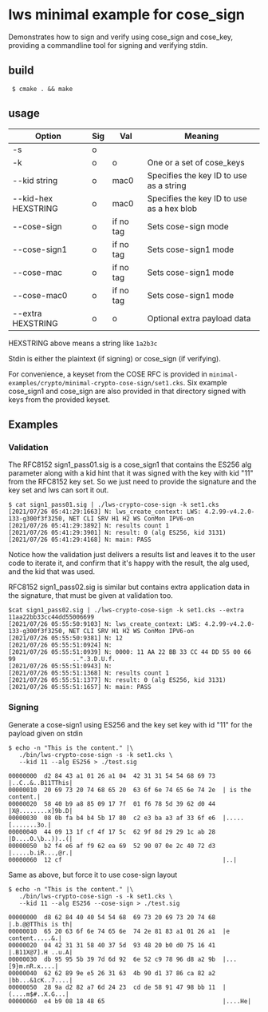 # lws minimal example for cose_sign

Demonstrates how to sign and verify using cose_sign and cose_key, providing a
commandline tool for signing and verifying stdin.

## build

```
 $ cmake . && make
```

## usage

|Option|Sig|Val|Meaning|
|---|---|---|---|
|-s|o|||Select signing mode (stdin is payload)|
|-k <keyset filepath>|o|o|One or a set of cose_keys|
|--kid string|o|mac0|Specifies the key ID to use as a string|
|--kid-hex HEXSTRING|o|mac0|Specifies the key ID to use as a hex blob|
|--cose-sign|o|if no tag|Sets cose-sign mode|
|--cose-sign1|o|if no tag|Sets cose-sign1 mode|
|--cose-mac|o|if no tag|Sets cose-sign1 mode|
|--cose-mac0|o|if no tag|Sets cose-sign1 mode|
|--extra HEXSTRING|o|o|Optional extra payload data|

HEXSTRING above means a string like `1a2b3c`

Stdin is either the plaintext (if signing) or cose_sign (if verifying).

For convenience, a keyset from the COSE RFC is provided in
`minimal-examples/crypto/minimal-crypto-cose-sign/set1.cks`.  Six example
cose_sign1 and cose_sign are also provided in that directory signed with keys
from the provided keyset.

## Examples

### Validation

The RFC8152 sign1_pass01.sig is a cose_sign1 that contains the ES256 alg
parameter along with a kid hint that it was signed with the key with kid "11"
from the RFC8152 key set.  So we just need to provide the signature and the key
set and lws can sort it out.

```
$ cat sign1_pass01.sig | ./lws-crypto-cose-sign -k set1.cks
[2021/07/26 05:41:29:1663] N: lws_create_context: LWS: 4.2.99-v4.2.0-133-g300f3f3250, NET CLI SRV H1 H2 WS ConMon IPV6-on
[2021/07/26 05:41:29:3892] N: results count 1
[2021/07/26 05:41:29:3901] N: result: 0 (alg ES256, kid 3131)
[2021/07/26 05:41:29:4168] N: main: PASS
```

Notice how the validation just delivers a results list and leaves it to the user
code to iterate it, and confirm that it's happy with the result, the alg used,
and the kid that was used.

RFC8152 sign1_pass02.sig is similar but contains extra application data in the
signature, that must be given at validation too.

```
$cat sign1_pass02.sig | ./lws-crypto-cose-sign -k set1.cks --extra 11aa22bb33cc44dd55006699
[2021/07/26 05:55:50:9103] N: lws_create_context: LWS: 4.2.99-v4.2.0-133-g300f3f3250, NET CLI SRV H1 H2 WS ConMon IPV6-on
[2021/07/26 05:55:50:9381] N: 12
[2021/07/26 05:55:51:0924] N: 
[2021/07/26 05:55:51:0939] N: 0000: 11 AA 22 BB 33 CC 44 DD 55 00 66 99                ..".3.D.U.f.    
[2021/07/26 05:55:51:0943] N: 
[2021/07/26 05:55:51:1368] N: results count 1
[2021/07/26 05:55:51:1377] N: result: 0 (alg ES256, kid 3131)
[2021/07/26 05:55:51:1657] N: main: PASS
```

### Signing

Generate a cose-sign1 using ES256 and the key set key with id "11" for the
payload given on stdin

```
$ echo -n "This is the content." |\
   ./bin/lws-crypto-cose-sign -s -k set1.cks \
   --kid 11 --alg ES256 > ./test.sig

00000000  d2 84 43 a1 01 26 a1 04  42 31 31 54 54 68 69 73  |..C..&..B11TThis|
00000010  20 69 73 20 74 68 65 20  63 6f 6e 74 65 6e 74 2e  | is the content.|
00000020  58 40 b9 a8 85 09 17 7f  01 f6 78 5d 39 62 d0 44  |X@........x]9b.D|
00000030  08 0b fa b4 b4 5b 17 80  c2 e3 ba a3 af 33 6f e6  |.....[.......3o.|
00000040  44 09 13 1f cf 4f 17 5c  62 9f 8d 29 29 1c ab 28  |D....O.\b..))..(|
00000050  b2 f4 e6 af f9 62 ea 69  52 90 07 0e 2c 40 72 d3  |.....b.iR...,@r.|
00000060  12 cf                                             |..|

```

Same as above, but force it to use cose-sign layout

```
$ echo -n "This is the content." |\
   ./bin/lws-crypto-cose-sign -s -k set1.cks \
   --kid 11 --alg ES256 --cose-sign > ./test.sig

00000000  d8 62 84 40 40 54 54 68  69 73 20 69 73 20 74 68  |.b.@@TThis is th|
00000010  65 20 63 6f 6e 74 65 6e  74 2e 81 83 a1 01 26 a1  |e content.....&.|
00000020  04 42 31 31 58 40 37 5d  93 48 20 b0 d0 75 16 41  |.B11X@7].H ..u.A|
00000030  db 95 95 5b 39 7d 6d 92  6e 52 c9 78 96 d8 a2 9b  |...[9}m.nR.x....|
00000040  62 62 89 9e e5 26 31 63  4b 90 d1 37 86 ca 82 a2  |bb...&1cK..7....|
00000050  28 9a d2 82 a7 6d 24 23  cd de 58 91 47 98 bb 11  |(....m$#..X.G...|
00000060  e4 b9 08 18 48 65                                 |....He|
```
